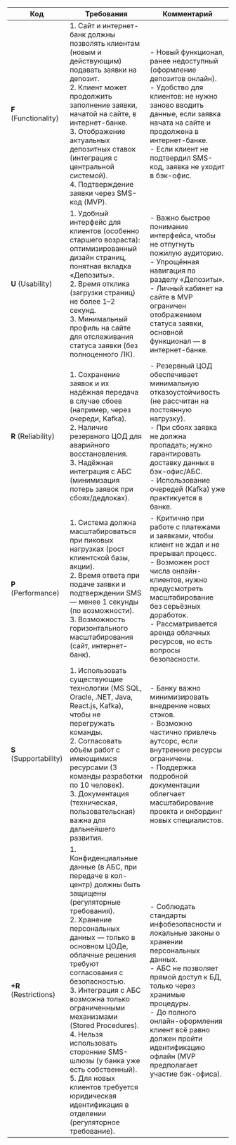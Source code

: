 | Код  | Требования                                                                                                                                                                                   | Комментарий                                                                                                                                                                                                                  |
|------|----------------------------------------------------------------------------------------------------------------------------------------------------------------------------------------------|------------------------------------------------------------------------------------------------------------------------------------------------------------------------------------------------------------------------------|
| **F** (Functionality) | 1. Сайт и интернет-банк должны позволять клиентам (новым и действующим) подавать заявки на депозит.<br>2. Клиент может продолжить заполнение заявки, начатой на сайте, в интернет-банке.<br>3. Отображение актуальных депозитных ставок (интеграция с центральной системой).<br>4. Подтверждение заявки через SMS-код (MVP). | - Новый функционал, ранее недоступный (оформление депозитов онлайн).<br>- Удобство для клиентов: не нужно заново вводить данные, если заявка начата на сайте и продолжена в интернет-банке.<br>- Если клиент не подтвердил SMS-код, заявка не уходит в бэк-офис.                                            |
| **U** (Usability)     | 1. Удобный интерфейс для клиентов (особенно старшего возраста): оптимизированный дизайн страниц, понятная вкладка «Депозиты».<br>2. Время отклика (загрузки страниц) не более 1–2 секунд.<br>3. Минимальный профиль на сайте для отслеживания статуса заявки (без полноценного ЛК). | - Важно быстрое понимание интерфейса, чтобы не отпугнуть пожилую аудиторию.<br>- Упрощённая навигация по разделу «Депозиты».<br>- Личный кабинет на сайте в MVP ограничен отображением статуса заявки, основной функционал — в интернет-банке.                                                                     |
| **R** (Reliability)   | 1. Сохранение заявок и их надёжная передача в случае сбоев (например, через очереди, Kafka).<br>2. Наличие резервного ЦОД для аварийного восстановления.<br>3. Надёжная интеграция с АБС (минимизация потерь заявок при сбоях/дедлоках).                                                 | - Резервный ЦОД обеспечивает минимальную отказоустойчивость (не рассчитан на постоянную нагрузку).<br>- При сбоях заявка не должна пропадать; нужно гарантировать доставку данных в бэк-офис/АБС.<br>- Использование очередей (Kafka) уже практикуется в банке.                                                  |
| **P** (Performance)   | 1. Система должна масштабироваться при пиковых нагрузках (рост клиентской базы, акции).<br>2. Время ответа при подаче заявки и подтверждении SMS — менее 1 секунды (по возможности).<br>3. Возможность горизонтального масштабирования (сайт, интернет-банк).                                                             | - Критично при работе с платежами и заявками, чтобы клиент не ждал и не прерывал процесс.<br>- Возможен рост числа онлайн-клиентов, нужно предусмотреть масштабирование без серьёзных доработок.<br>- Рассматривается аренда облачных ресурсов, но есть вопросы безопасности.                                    |
| **S** (Supportability)| 1. Использовать существующие технологии (MS SQL, Oracle, .NET, Java, React.js, Kafka), чтобы не перегружать команды.<br>2. Согласовать объём работ с имеющимися ресурсами (3 команды разработки по 10 человек).<br>3. Документация (техническая, пользовательская) важна для дальнейшего развития. | - Банку важно минимизировать внедрение новых стэков.<br>- Возможно частично привлечь аутсорс, если внутренние ресурсы ограничены.<br>- Поддержка подробной документации облегчает масштабирование проекта и онбординг новых специалистов.                                                                     |
| **+R** (Restrictions)| 1. Конфиденциальные данные (в АБС, при передаче в кол-центр) должны быть защищены (регуляторные требования).<br>2. Хранение персональных данных — только в основном ЦОДе, облачные решения требуют согласования с безопасностью.<br>3. Интеграция с АБС возможна только ограниченными механизмами (Stored Procedures).<br>4. Нельзя использовать сторонние SMS-шлюзы (у банка уже есть собственный).<br>5. Для новых клиентов требуется юридическая идентификация в отделении (регуляторное требование). | - Соблюдать стандарты инфобезопасности и локальные законы о хранении персональных данных.<br>- АБС не позволяет прямой доступ к БД, только через хранимые процедуры.<br>- До полного онлайн-оформления клиент всё равно должен пройти идентификацию офлайн (MVP предполагает участие бэк-офиса).                                |
